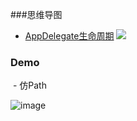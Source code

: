 ###思维导图
- [AppDelegate生命周期](https://github.com/gongjujun/MyCode/blob/master/%E6%80%9D%E7%BB%B4%E5%AF%BC%E5%9B%BE/AppDelegate%E7%94%9F%E5%91%BD%E5%91%A8%E6%9C%9F.png)
![](https://github.com/gongjujun/MyCode/blob/master/%E6%80%9D%E7%BB%B4%E5%AF%BC%E5%9B%BE/AppDelegate%E7%94%9F%E5%91%BD%E5%91%A8%E6%9C%9F.png)
### Demo
  - 仿Path
  
  ![image](https://github.com/gongjujun/MyCode/blob/master/Path/path.gif)
